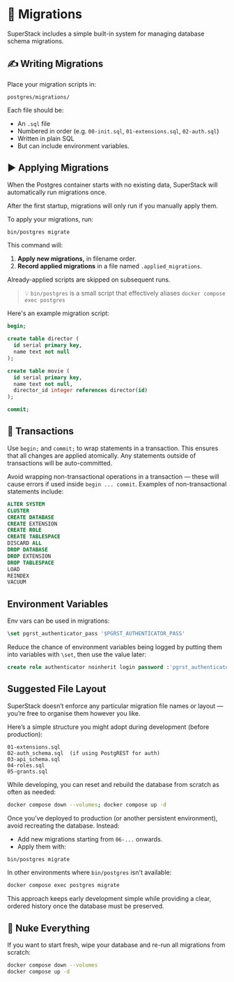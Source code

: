 # 📜 Migrations

SuperStack includes a simple built-in system for managing database schema
migrations.

## ✍️ Writing Migrations

Place your migration scripts in:

```
postgres/migrations/
```

Each file should be:

- An `.sql` file
- Numbered in order (e.g. `00-init.sql`, `01-extensions.sql`, `02-auth.sql`)
- Written in plain SQL
- But can include environment variables.

## ▶️ Applying Migrations

When the Postgres container starts with no existing data, SuperStack will
automatically run migrations once.

After the first startup, migrations will only run if you manually apply
them.

To apply your migrations, run:

```sh
bin/postgres migrate
```

This command will:

1. **Apply new migrations,** in filename order.
2. **Record applied migrations** in a file named `.applied_migrations`.

Already-applied scripts are skipped on subsequent runs.

> 💡 `bin/postgres` is a small script that effectively aliases `docker compose exec postgres`

Here's an example migration script:

```sql title="postgres/migrations/02-create_table_example.sql"
begin;

create table director (
  id serial primary key,
  name text not null
);

create table movie (
  id serial primary key,
  name text not null,
  director_id integer references director(id)
);

commit;
```

## 🔁 Transactions

Use `begin;` and `commit;` to wrap statements in a transaction. This ensures
that all changes are applied atomically. Any statements outside of transactions
will be auto-committed.

Avoid wrapping non-transactional operations in a transaction — these will
cause errors if used inside `begin ... commit`. Examples of
non-transactional statements include:

```sql
ALTER SYSTEM
CLUSTER
CREATE DATABASE
CREATE EXTENSION
CREATE ROLE
CREATE TABLESPACE
DISCARD ALL
DROP DATABASE
DROP EXTENSION
DROP TABLESPACE
LOAD
REINDEX
VACUUM
```

## Environment Variables

Env vars can be used in migrations:

```sql
\set pgrst_authenticator_pass '$PGRST_AUTHENTICATOR_PASS'
```

Reduce the chance of environment variables being logged by putting them into
variables with `\set`, then use the value later:

```sql
create role authenticator noinherit login password :'pgrst_authenticator_pass';
```

## Suggested File Layout

SuperStack doesn’t enforce any particular migration file names or layout —
you’re free to organise them however you like.

Here’s a simple structure you might adopt during development (before
production):

```
01-extensions.sql
02-auth_schema.sql  (if using PostgREST for auth)
03-api_schema.sql
04-roles.sql
05-grants.sql
```

While developing, you can reset and rebuild the database from scratch as often
as needed:

```sh
docker compose down --volumes; docker compose up -d
```

Once you’ve deployed to production (or another persistent environment), avoid
recreating the database. Instead:

- Add new migrations starting from `06-...` onwards.
- Apply them with:

```sh
bin/postgres migrate
```

In other environments where `bin/postgres` isn't available:

```sh
docker compose exec postgres migrate
```

This approach keeps early development simple while providing a clear, ordered
history once the database must be preserved.

## 🔄 Nuke Everything

If you want to start fresh, wipe your database and re-run all migrations from
scratch:

```sh
docker compose down --volumes
docker compose up -d
```
